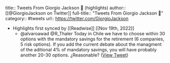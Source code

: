 title:: Tweets From Giorgio Jackson 🌳 (highlights)
author:: [[@GiorgioJackson on Twitter]]
full-title:: "Tweets From Giorgio Jackson 🌳"
category:: #tweets
url:: https://twitter.com/GiorgioJackson

- Highlights first synced by [[Readwise]] [[Nov 19th, 2022]]
	- @alvaroawad @R_Thaler Today in Chile we have to choose within 30 options with the mandatory savings for the retirement (6 companies, 5 risk options). If you add the current debate about the managment of the aditional 4% of mandatory savings, you will have probably another 20-30 options. ¿Reasonable? ([View Tweet](https://twitter.com/GiorgioJackson/status/1136441477654093826))
